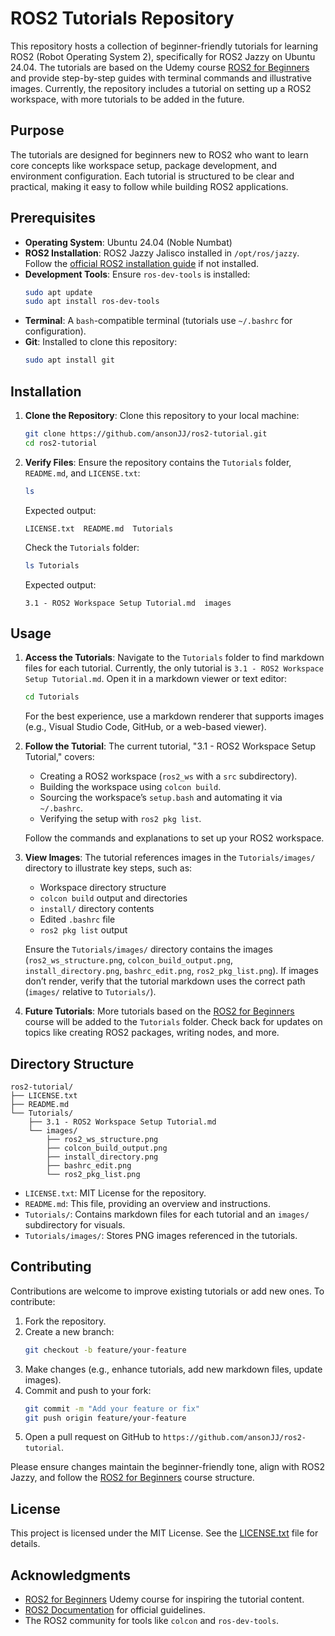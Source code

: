 # ROS2 Tutorials Repository

This repository hosts a collection of beginner-friendly tutorials for learning ROS2 (Robot Operating System 2), specifically for ROS2 Jazzy on Ubuntu 24.04. The tutorials are based on the Udemy course [ROS2 for Beginners](https://www.udemy.com/course/ros2-for-beginners/) and provide step-by-step guides with terminal commands and illustrative images. Currently, the repository includes a tutorial on setting up a ROS2 workspace, with more tutorials to be added in the future.

## Purpose

The tutorials are designed for beginners new to ROS2 who want to learn core concepts like workspace setup, package development, and environment configuration. Each tutorial is structured to be clear and practical, making it easy to follow while building ROS2 applications.

## Prerequisites

- **Operating System**: Ubuntu 24.04 (Noble Numbat)
- **ROS2 Installation**: ROS2 Jazzy Jalisco installed in `/opt/ros/jazzy`. Follow the [official ROS2 installation guide](https://docs.ros.org/en/jazzy/Installation.html) if not installed.
- **Development Tools**: Ensure `ros-dev-tools` is installed:
  ```bash
  sudo apt update
  sudo apt install ros-dev-tools
  ```
- **Terminal**: A `bash`-compatible terminal (tutorials use `~/.bashrc` for configuration).
- **Git**: Installed to clone this repository:
  ```bash
  sudo apt install git
  ```

## Installation

1. **Clone the Repository**:
   Clone this repository to your local machine:
   ```bash
   git clone https://github.com/ansonJJ/ros2-tutorial.git
   cd ros2-tutorial
   ```

2. **Verify Files**:
   Ensure the repository contains the `Tutorials` folder, `README.md`, and `LICENSE.txt`:
   ```bash
   ls
   ```
   Expected output:
   ```
   LICENSE.txt  README.md  Tutorials
   ```
   Check the `Tutorials` folder:
   ```bash
   ls Tutorials
   ```
   Expected output:
   ```
   3.1 - ROS2 Workspace Setup Tutorial.md  images
   ```

## Usage

1. **Access the Tutorials**:
   Navigate to the `Tutorials` folder to find markdown files for each tutorial. Currently, the only tutorial is `3.1 - ROS2 Workspace Setup Tutorial.md`. Open it in a markdown viewer or text editor:
   ```bash
   cd Tutorials
   ```
   For the best experience, use a markdown renderer that supports images (e.g., Visual Studio Code, GitHub, or a web-based viewer).

2. **Follow the Tutorial**:
   The current tutorial, "3.1 - ROS2 Workspace Setup Tutorial," covers:
   - Creating a ROS2 workspace (`ros2_ws` with a `src` subdirectory).
   - Building the workspace using `colcon build`.
   - Sourcing the workspace’s `setup.bash` and automating it via `~/.bashrc`.
   - Verifying the setup with `ros2 pkg list`.

   Follow the commands and explanations to set up your ROS2 workspace.

3. **View Images**:
   The tutorial references images in the `Tutorials/images/` directory to illustrate key steps, such as:
   - Workspace directory structure
   - `colcon build` output and directories
   - `install/` directory contents
   - Edited `.bashrc` file
   - `ros2 pkg list` output

   Ensure the `Tutorials/images/` directory contains the images (`ros2_ws_structure.png`, `colcon_build_output.png`, `install_directory.png`, `bashrc_edit.png`, `ros2_pkg_list.png`). If images don’t render, verify that the tutorial markdown uses the correct path (`images/` relative to `Tutorials/`).

4. **Future Tutorials**:
   More tutorials based on the [ROS2 for Beginners](https://www.udemy.com/course/ros2-for-beginners/) course will be added to the `Tutorials` folder. Check back for updates on topics like creating ROS2 packages, writing nodes, and more.

## Directory Structure

```
ros2-tutorial/
├── LICENSE.txt
├── README.md
└── Tutorials/
    ├── 3.1 - ROS2 Workspace Setup Tutorial.md
    └── images/
        ├── ros2_ws_structure.png
        ├── colcon_build_output.png
        ├── install_directory.png
        ├── bashrc_edit.png
        └── ros2_pkg_list.png
```

- `LICENSE.txt`: MIT License for the repository.
- `README.md`: This file, providing an overview and instructions.
- `Tutorials/`: Contains markdown files for each tutorial and an `images/` subdirectory for visuals.
- `Tutorials/images/`: Stores PNG images referenced in the tutorials.

## Contributing

Contributions are welcome to improve existing tutorials or add new ones. To contribute:

1. Fork the repository.
2. Create a new branch:
   ```bash
   git checkout -b feature/your-feature
   ```
3. Make changes (e.g., enhance tutorials, add new markdown files, update images).
4. Commit and push to your fork:
   ```bash
   git commit -m "Add your feature or fix"
   git push origin feature/your-feature
   ```
5. Open a pull request on GitHub to `https://github.com/ansonJJ/ros2-tutorial`.

Please ensure changes maintain the beginner-friendly tone, align with ROS2 Jazzy, and follow the [ROS2 for Beginners](https://www.udemy.com/course/ros2-for-beginners/) course structure.

## License

This project is licensed under the MIT License. See the [LICENSE.txt](LICENSE.txt) file for details.

## Acknowledgments

- [ROS2 for Beginners](https://www.udemy.com/course/ros2-for-beginners/) Udemy course for inspiring the tutorial content.
- [ROS2 Documentation](https://docs.ros.org/en/jazzy/index.html) for official guidelines.
- The ROS2 community for tools like `colcon` and `ros-dev-tools`.